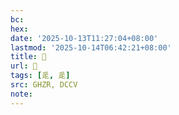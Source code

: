 ```yaml
---
bc:
hex:
date: '2025-10-13T11:27:04+08:00'
lastmod: '2025-10-14T06:42:21+08:00'
title: 󰕗
url: 󰕗
tags: [辵, 辵]
src: GHZR, DCCV
note:
---
```

